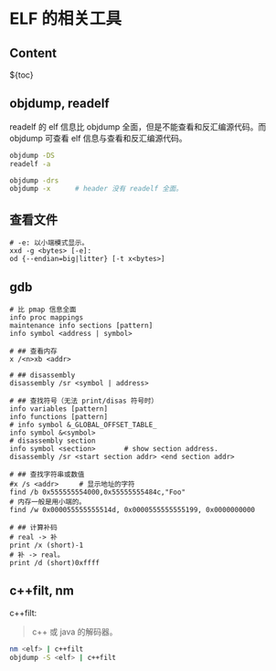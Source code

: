 # ELF 的相关工具

## Content

${toc}

## objdump, readelf

readelf 的 elf 信息比 objdump 全面，但是不能查看和反汇编源代码。而 objdump 可查看 elf 信息与查看和反汇编源代码。

```sh
objdump -DS
readelf -a

objdump -drs
objdump -x      # header 没有 readelf 全面。
```

## 查看文件

    # -e: 以小端模式显示。
    xxd -g <bytes> [-e]:
    od {--endian=big|litter} [-t x<bytes>]

## gdb

```
# 比 pmap 信息全面
info proc mappings
maintenance info sections [pattern]
info symbol <address | symbol>

# ## 查看内存
x /<n>xb <addr>

# ## disassembly
disassembly /sr <symbol | address>

# ## 查找符号（无法 print/disas 符号时）
info variables [pattern]
info functions [pattern]
# info symbol &_GLOBAL_OFFSET_TABLE_
info symbol &<symbol>
# disassembly section
info symbol <section>       # show section address.
disassembly /sr <start section addr> <end section addr>

# ## 查找字符串或数值
#x /s <addr>     # 显示地址的字符
find /b 0x555555554000,0x55555555484c,"Foo"
# 内存一般是用小端的。
find /w 0x000055555555514d, 0x0000555555555199, 0x0000000000

# ## 计算补码
# real -> 补
print /x (short)-1
# 补 -> real。
print /d (short)0xffff
```

## c++filt, nm

c++filt:

> c++ 或 java 的解码器。

```sh
nm <elf> | c++filt
objdump -S <elf> | c++filt
```
